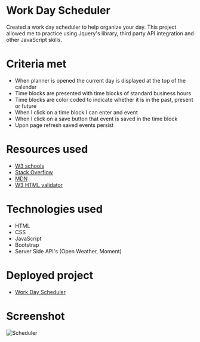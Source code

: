 # Work Day Scheduler

Created a work day scheduler to help organize your day. This project allowed me to practice using Jquery's library, third party API integration and other JavaScript skills.

# Criteria met

- When planner is opened the current day is displayed at the top of the calendar
- Time blocks are presented with time blocks of standard business hours
- Time blocks are color coded to indicate whether it is in the past, present or future
- When I click on a time block I can enter and event
- When I click on a save button that event is saved in the time block
- Upon page refresh saved events persist

# Resources used

- [W3 schools](https://www.w3schools.com/)
- [Stack Overflow](https://stackoverflow.com/)
- [MDN](https://developer.mozilla.org/en-US/docs/Web/JavaScript)
- [W3 HTML validator](https://validator.w3.org/nu/)

# Technologies used

- HTML
- CSS
- JavaScript
- Bootstrap
- Server Side API's (Open Weather, Moment)

# Deployed project

- [Work Day Scheduler](https://bash7325.github.io/Work-Day-Scheduler/)

# Screenshot

![Scheduler](https://i.imgur.com/ZExGyTw.png)
